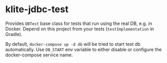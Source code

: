 # klite-jdbc-test

Provides `DBTest` base class for tests that run using the real DB, e.g. in Docker.
Depend on this project from your tests (`testImplementation` in Gradle).

By default, `docker-compose up -d db` will be tried to start test db automatically.
Use `DB_START` env variable to either disable or configure the docker-compose service name.
